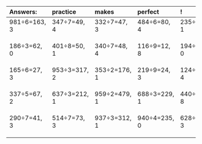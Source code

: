 | Answers: | practice | makes | perfect | ! |
| :--- | :--- | :--- | :--- | :--- |
| 981÷6=163, 3 | 347÷7=49, 4 | 332÷7=47, 3 | 484÷6=80, 4 | 235÷9=26, 1 | 
|   |   |   |   |   | 
|   |   |   |   |   | 
|   |   |   |   |   | 
| 186÷3=62, 0 | 401÷8=50, 1 | 340÷7=48, 4 | 116÷9=12, 8 | 194÷2=97, 0 | 
|   |   |   |   |   | 
|   |   |   |   |   | 
|   |   |   |   |   | 
| 165÷6=27, 3 | 953÷3=317, 2 | 353÷2=176, 1 | 219÷9=24, 3 | 124÷6=20, 4 | 
|   |   |   |   |   | 
|   |   |   |   |   | 
|   |   |   |   |   | 
| 337÷5=67, 2 | 637÷3=212, 1 | 959÷2=479, 1 | 688÷3=229, 1 | 440÷9=48, 8 | 
|   |   |   |   |   | 
|   |   |   |   |   | 
|   |   |   |   |   | 
| 290÷7=41, 3 | 514÷7=73, 3 | 937÷3=312, 1 | 940÷4=235, 0 | 628÷5=125, 3 | 
|   |   |   |   |   | 
|   |   |   |   |   | 
|   |   |   |   |   | 
